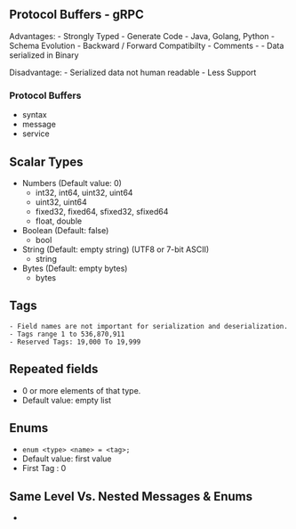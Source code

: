 ## Protocol Buffers - gRPC

Advantages:
	- Strongly Typed
	- Generate Code - Java, Golang, Python
	- Schema Evolution - Backward / Forward Compatibilty
	- Comments - 
	- Data serialized in Binary 

Disadvantage:
	- Serialized data not human readable
	- Less Support

### Protocol Buffers
- syntax
- message
- service

## Scalar Types
- Numbers (Default value: 0)
	- int32, int64, uint32, uint64
	- uint32, uint64
	- fixed32, fixed64, sfixed32, sfixed64
	- float, double
- Boolean (Default: false)
	- bool
- String (Default: empty string) (UTF8 or 7-bit ASCII)
	- string 
- Bytes (Default: empty bytes)
	- bytes


## Tags
	- Field names are not important for serialization and deserialization.
	- Tags range 1 to 536,870,911
	- Reserved Tags: 19,000 To 19,999

## Repeated fields
- 0 or more elements of that type.
- Default value: empty list

## Enums
- `enum <type> <name> = <tag>;`
- Default value: first value
- First Tag : 0


## Same Level Vs. Nested Messages & Enums
- 